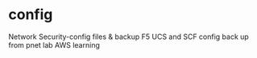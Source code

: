 # config
Network Security-config files &amp; backup
F5 UCS and SCF config back up from pnet lab
AWS learning 
